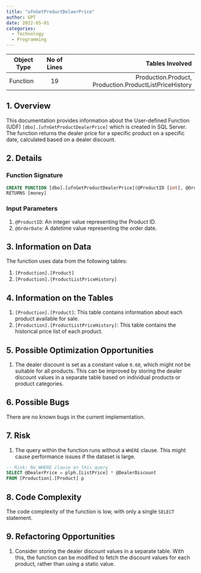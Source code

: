 ```yaml
---
title: "ufnGetProductDelaerPrice"
author: GPT
date: 2022-05-01
categories:
  - Technology
  - Programming
---
```


| Object Type   |       No of Lines      |  Tables Involved |
|----------|:-------------:|------:|
| Function |  19 | Production.Product, Production.ProductListPriceHistory |

## 1. Overview

This documentation provides information about the User-defined Function (UDF) `[dbo].[ufnGetProductDealerPrice]` which is created in SQL Server. The function returns the dealer price for a specific product on a specific date, calculated based on a dealer discount.

## 2. Details

### Function Signature

```sql
CREATE FUNCTION [dbo].[ufnGetProductDealerPrice](@ProductID [int], @OrderDate [datetime])
RETURNS [money]
```

### Input Parameters

1. `@ProductID`: An integer value representing the Product ID.
2. `@OrderDate`: A datetime value representing the order date.

## 3. Information on Data

The function uses data from the following tables:

1. `[Production].[Product]`
2. `[Production].[ProductListPriceHistory]`

## 4. Information on the Tables

1. `[Production].[Product]`: This table contains information about each product available for sale.
2. `[Production].[ProductListPriceHistory]`: This table contains the historical price list of each product.

## 5. Possible Optimization Opportunities

1. The dealer discount is set as a constant value `0.60`, which might not be suitable for all products. This can be improved by storing the dealer discount values in a separate table based on individual products or product categories.

## 6. Possible Bugs

There are no known bugs in the current implementation.

## 7. Risk

1. The query within the function runs without a `WHERE` clause. This might cause performance issues if the dataset is large.
```sql
-- Risk: No WHERE clause on this query
SELECT @DealerPrice = plph.[ListPrice] * @DealerDiscount 
FROM [Production].[Product] p 
```   

## 8. Code Complexity

The code complexity of the function is low, with only a single `SELECT` statement.

## 9. Refactoring Opportunities

1. Consider storing the dealer discount values in a separate table. With this, the function can be modified to fetch the discount values for each product, rather than using a static value.